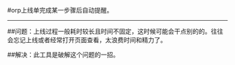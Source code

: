 #orp上线单完成某一步骤后自动提醒。

---
##问题：上线过程一般耗时较长且时间不固定，这时候可能会干点别的的。往往会忘记上线或者经常打开页面查看，太浪费时间和精力了。

##解决：此工具是破解这个问题的一招。
